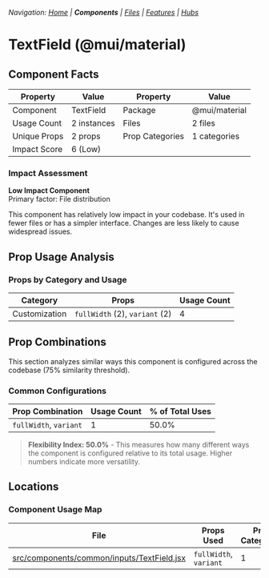 
*Navigation: [Home](../../index.md) | **Components** | [Files](../../files.md) | [Features](../../features.md) | [Hubs](../../hubs.md)*



# TextField (@mui/material)

## Component Facts

| Property | Value | Property | Value |
|----------|-------|----------|-------|
| Component | TextField | Package | @mui/material |
| Usage Count | 2 instances | Files | 2 files |
| Unique Props | 2 props | Prop Categories | 1 categories |
| Impact Score | 6 (Low) | | |

### Impact Assessment

**Low Impact Component**  
Primary factor: File distribution

This component has relatively low impact in your codebase. It&#x27;s used in fewer files or has a simpler interface. Changes are less likely to cause widespread issues.

## Prop Usage Analysis

### Props by Category and Usage

| Category | Props | Usage Count |
|----------|-------|-------------|
| Customization | `fullWidth` (2), `variant` (2) | 4 |

## Prop Combinations

This section analyzes similar ways this component is configured across the codebase (75% similarity threshold).

### Common Configurations

| Prop Combination | Usage Count | % of Total Uses |
|------------------|-------------|----------------|
| `fullWidth`, `variant` | 1 | 50.0% |

> **Flexibility Index: 50.0%** - This measures how many different ways the component is configured relative to its total usage. Higher numbers indicate more versatility.

## Locations

### Component Usage Map

| File | Props Used | Prop Categories |
|------|------------|----------------|
| [src/components/common/inputs/TextField.jsx](https://github.com/star4beam/react-import-analyzer/blob/main/test-project/src/components/common/inputs/TextField.jsx) | `fullWidth`, `variant` | 1 |

